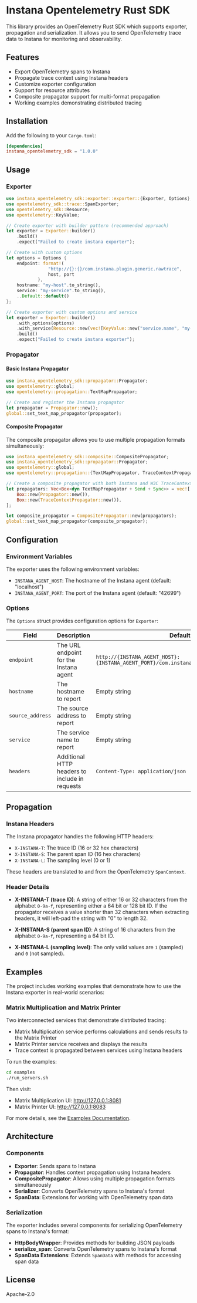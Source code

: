 # Instana Opentelemetry Rust SDK

This library provides an OpenTelemetry Rust SDK which supports exporter, propagation and serialization. It allows you to send OpenTelemetry trace data to Instana for monitoring and observability.

## Features

- Export OpenTelemetry spans to Instana
- Propagate trace context using Instana headers
- Customize exporter configuration
- Support for resource attributes
- Composite propagator support for multi-format propagation
- Working examples demonstrating distributed tracing

## Installation

Add the following to your `Cargo.toml`:

```toml
[dependencies]
instana_opentelemetry_sdk = "1.0.0"
```

## Usage

### Exporter

```rust
use instana_opentelemetry_sdk::exporter::exporter::{Exporter, Options};
use opentelemetry_sdk::trace::SpanExporter;
use opentelemetry_sdk::Resource;
use opentelemetry::KeyValue;

// Create exporter with builder pattern (recommended approach)
let exporter = Exporter::builder()
    .build()
    .expect("Failed to create instana exporter");

// Create with custom options
let options = Options {
    endpoint: format!(
                "http://{}:{}/com.instana.plugin.generic.rawtrace",
                host, port
            ),
    hostname: "my-host".to_string(),
    service: "my-service".to_string(),
    ..Default::default()
};

// Create exporter with custom options and service
let exporter = Exporter::builder()
    .with_options(options)
    .with_service(Resource::new(vec![KeyValue::new("service.name", "my-service")]))
    .build()
    .expect("Failed to create instana exporter");
```

### Propagator

#### Basic Instana Propagator

```rust
use instana_opentelemetry_sdk::propagator::Propagator;
use opentelemetry::global;
use opentelemetry::propagation::TextMapPropagator;

// Create and register the Instana propagator
let propagator = Propagator::new();
global::set_text_map_propagator(propagator);
```

#### Composite Propagator

The composite propagator allows you to use multiple propagation formats simultaneously:

```rust
use instana_opentelemetry_sdk::composite::CompositePropagator;
use instana_opentelemetry_sdk::propagator::Propagator;
use opentelemetry::global;
use opentelemetry::propagation::{TextMapPropagator, TraceContextPropagator};

// Create a composite propagator with both Instana and W3C TraceContext formats
let propagators: Vec<Box<dyn TextMapPropagator + Send + Sync>> = vec![
    Box::new(Propagator::new()),
    Box::new(TraceContextPropagator::new()),
];

let composite_propagator = CompositePropagator::new(propagators);
global::set_text_map_propagator(composite_propagator);
```

## Configuration

### Environment Variables

The exporter uses the following environment variables:

- `INSTANA_AGENT_HOST`: The hostname of the Instana agent (default: "localhost")
- `INSTANA_AGENT_PORT`: The port of the Instana agent (default: "42699")

### Options

The `Options` struct provides configuration options for `Exporter`:

| Field | Description | Default |
|-------|-------------|---------|
| `endpoint` | The URL endpoint for the Instana agent | `http://{INSTANA_AGENT_HOST}:{INSTANA_AGENT_PORT}/com.instana.plugin.generic.rawtrace` |
| `hostname` | The hostname to report | Empty string |
| `source_address` | The source address to report | Empty string |
| `service` | The service name to report | Empty string |
| `headers` | Additional HTTP headers to include in requests | `Content-Type: application/json` |

## Propagation

### Instana Headers

The Instana propagator handles the following HTTP headers:

- `X-INSTANA-T`: The trace ID (16 or 32 hex characters)
- `X-INSTANA-S`: The parent span ID (16 hex characters)
- `X-INSTANA-L`: The sampling level (0 or 1)

These headers are translated to and from the OpenTelemetry `SpanContext`.

### Header Details

- **X-INSTANA-T (trace ID)**: A string of either 16 or 32 characters from the alphabet `0-9a-f`, representing either a 64 bit or 128 bit ID. If the propagator receives a value shorter than 32 characters when extracting headers, it will left-pad the string with "0" to length 32.

- **X-INSTANA-S (parent span ID)**: A string of 16 characters from the alphabet `0-9a-f`, representing a 64 bit ID.

- **X-INSTANA-L (sampling level)**: The only valid values are `1` (sampled) and `0` (not sampled).

## Examples

The project includes working examples that demonstrate how to use the Instana exporter in real-world scenarios:

### Matrix Multiplication and Matrix Printer

Two interconnected services that demonstrate distributed tracing:
- Matrix Multiplication service performs calculations and sends results to the Matrix Printer
- Matrix Printer service receives and displays the results
- Trace context is propagated between services using Instana headers

To run the examples:

```bash
cd examples
./run_servers.sh
```

Then visit:
- Matrix Multiplication UI: http://127.0.0.1:8081
- Matrix Printer UI: http://127.0.0.1:8083

For more details, see the [Examples Documentation](docs/examples.md).

## Architecture

### Components

- **Exporter**: Sends spans to Instana
- **Propagator**: Handles context propagation using Instana headers
- **CompositePropagator**: Allows using multiple propagation formats simultaneously
- **Serializer**: Converts OpenTelemetry spans to Instana's format
- **SpanData**: Extensions for working with OpenTelemetry span data

### Serialization

The exporter includes several components for serializing OpenTelemetry spans to Instana's format:

- **HttpBodyWrapper**: Provides methods for building JSON payloads
- **serialize_span**: Converts OpenTelemetry spans to Instana's format
- **SpanData Extensions**: Extends `SpanData` with methods for accessing span data

## License

Apache-2.0
